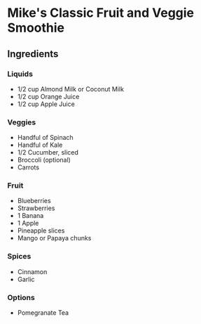 # Mike's Classic Fruit and Veggie Smoothie

## Ingredients

### Liquids

* 1/2 cup Almond Milk or Coconut Milk
* 1/2 cup Orange Juice
* 1/2 cup Apple Juice

### Veggies

* Handful of Spinach
* Handful of Kale
* 1/2 Cucumber, sliced
* Broccoli (optional)
* Carrots

### Fruit

* Blueberries
* Strawberries
* 1 Banana
* 1 Apple
* Pineapple slices
* Mango or Papaya chunks

### Spices

* Cinnamon
* Garlic

### Options

* Pomegranate Tea
